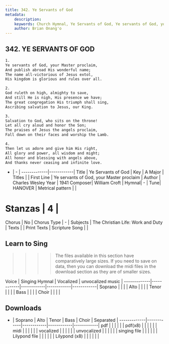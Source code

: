 ```yaml
---
title: 342. Ye Servants of God
metadata:
    description: 
    keywords: Church Hymnal, Ye Servants of God, Ye servants of God, your Master proclaim, 
    author: Brian Onang'o
---
```



## 342. YE SERVANTS OF GOD

```txt
1.
Ye servants of God, your Master proclaim, 
And publish abroad His wonderful name; 
The name all-victorious of Jesus extol, 
His kingdom is glorious and rules over all. 

2.
God ruleth on high, almighty to save, 
And still He is nigh, His presence we have; 
The great congregation His triumph shall sing, 
Ascribing salvation to Jesus, our King.

3.
Salvation to God, who sits on the throne! 
Let all cry aloud and honor the Son; 
The praises of Jesus the angels proclaim, 
Fall down on their faces and worship the Lamb.

4.
Then let us adore and give him His right, 
All glory and power, all wisdom and might; 
All honor and blessing with angels above, 
And thanks never ceasing and infinite love.
```

- |   -  |
-------------|------------|
Title | Ye Servants of God |
Key | A Major |
Titles |  |
First Line | Ye servants of God, your Master proclaim |
Author | Charles Wesley
Year | 1941
Composer| William Croft |
Hymnal|  - |
Tune| HANOVER |
Metrical pattern | |
# Stanzas | 4 |
Chorus | No |
Chorus Type | - |
Subjects | The Christian Life: Work and Duty |
Texts |  |
Print Texts | 
Scripture Song |  |
  
## Learn to Sing

>>>> The files available in this section have comparatively large sizes. If you need to save on data, then you can download the midi files in the download section as they are of smaller sizes.

Voice |  Singing Hymnal | Vocalized | unvocalized music |
-------------|------------|------------|------------|------------|
Soprano | | | |
Alto | | | |
Tenor | | | |
Bass | | | |
Choir | | | |

## Downloads

- |  Soprano | Alto | Tenor | Bass | Choir | Separated |
-------------|------------|------------|------------|------------|
pdf | | | | | |
pdf(x8) | | | | | |
midi | | | | | |
vocalized | | | | | |
unvocalized | | | | | |
singing file | | | | | |
Lilypond file | | | | | |
Lilypond (x8) | | | | | |
  
